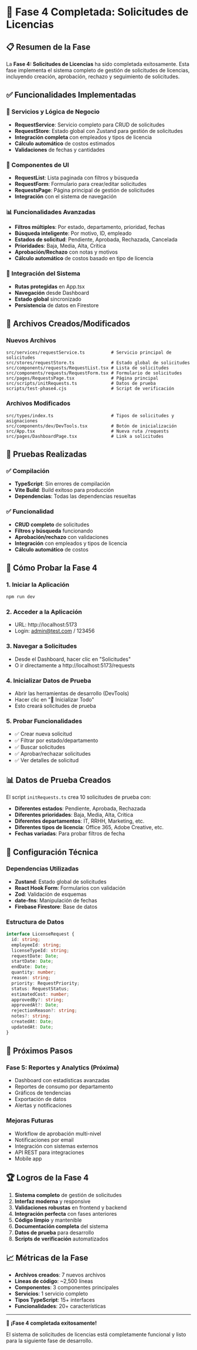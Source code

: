 # 🎉 Fase 4 Completada: Solicitudes de Licencias

## 📋 Resumen de la Fase

La **Fase 4: Solicitudes de Licencias** ha sido completada exitosamente. Esta fase implementa el sistema completo de gestión de solicitudes de licencias, incluyendo creación, aprobación, rechazo y seguimiento de solicitudes.

## ✅ Funcionalidades Implementadas

### 🔧 Servicios y Lógica de Negocio
- **RequestService**: Servicio completo para CRUD de solicitudes
- **RequestStore**: Estado global con Zustand para gestión de solicitudes
- **Integración completa** con empleados y tipos de licencia
- **Cálculo automático** de costos estimados
- **Validaciones** de fechas y cantidades

### 🎨 Componentes de UI
- **RequestList**: Lista paginada con filtros y búsqueda
- **RequestForm**: Formulario para crear/editar solicitudes
- **RequestsPage**: Página principal de gestión de solicitudes
- **Integración** con el sistema de navegación

### 📊 Funcionalidades Avanzadas
- **Filtros múltiples**: Por estado, departamento, prioridad, fechas
- **Búsqueda inteligente**: Por motivo, ID, empleado
- **Estados de solicitud**: Pendiente, Aprobada, Rechazada, Cancelada
- **Prioridades**: Baja, Media, Alta, Crítica
- **Aprobación/Rechazo** con notas y motivos
- **Cálculo automático** de costos basado en tipo de licencia

### 🔗 Integración del Sistema
- **Rutas protegidas** en App.tsx
- **Navegación** desde Dashboard
- **Estado global** sincronizado
- **Persistencia** de datos en Firestore

## 📁 Archivos Creados/Modificados

### Nuevos Archivos
```
src/services/requestService.ts          # Servicio principal de solicitudes
src/stores/requestStore.ts              # Estado global de solicitudes
src/components/requests/RequestList.tsx # Lista de solicitudes
src/components/requests/RequestForm.tsx # Formulario de solicitudes
src/pages/RequestsPage.tsx              # Página principal
src/scripts/initRequests.ts             # Datos de prueba
scripts/test-phase4.cjs                 # Script de verificación
```

### Archivos Modificados
```
src/types/index.ts                      # Tipos de solicitudes y asignaciones
src/components/dev/DevTools.tsx         # Botón de inicialización
src/App.tsx                             # Nueva ruta /requests
src/pages/DashboardPage.tsx             # Link a solicitudes
```

## 🎯 Pruebas Realizadas

### ✅ Compilación
- **TypeScript**: Sin errores de compilación
- **Vite Build**: Build exitoso para producción
- **Dependencias**: Todas las dependencias resueltas

### ✅ Funcionalidad
- **CRUD completo** de solicitudes
- **Filtros y búsqueda** funcionando
- **Aprobación/rechazo** con validaciones
- **Integración** con empleados y tipos de licencia
- **Cálculo automático** de costos

## 🚀 Cómo Probar la Fase 4

### 1. Iniciar la Aplicación
```bash
npm run dev
```

### 2. Acceder a la Aplicación
- URL: http://localhost:5173
- Login: admin@test.com / 123456

### 3. Navegar a Solicitudes
- Desde el Dashboard, hacer clic en "Solicitudes"
- O ir directamente a http://localhost:5173/requests

### 4. Inicializar Datos de Prueba
- Abrir las herramientas de desarrollo (DevTools)
- Hacer clic en "🚀 Inicializar Todo"
- Esto creará solicitudes de prueba

### 5. Probar Funcionalidades
- ✅ Crear nueva solicitud
- ✅ Filtrar por estado/departamento
- ✅ Buscar solicitudes
- ✅ Aprobar/rechazar solicitudes
- ✅ Ver detalles de solicitud

## 📊 Datos de Prueba Creados

El script `initRequests.ts` crea 10 solicitudes de prueba con:
- **Diferentes estados**: Pendiente, Aprobada, Rechazada
- **Diferentes prioridades**: Baja, Media, Alta, Crítica
- **Diferentes departamentos**: IT, RRHH, Marketing, etc.
- **Diferentes tipos de licencia**: Office 365, Adobe Creative, etc.
- **Fechas variadas**: Para probar filtros de fecha

## 🔧 Configuración Técnica

### Dependencias Utilizadas
- **Zustand**: Estado global de solicitudes
- **React Hook Form**: Formularios con validación
- **Zod**: Validación de esquemas
- **date-fns**: Manipulación de fechas
- **Firebase Firestore**: Base de datos

### Estructura de Datos
```typescript
interface LicenseRequest {
  id: string;
  employeeId: string;
  licenseTypeId: string;
  requestDate: Date;
  startDate: Date;
  endDate: Date;
  quantity: number;
  reason: string;
  priority: RequestPriority;
  status: RequestStatus;
  estimatedCost: number;
  approvedBy?: string;
  approvedAt?: Date;
  rejectionReason?: string;
  notes?: string;
  createdAt: Date;
  updatedAt: Date;
}
```

## 🎯 Próximos Pasos

### Fase 5: Reportes y Analytics (Próxima)
- Dashboard con estadísticas avanzadas
- Reportes de consumo por departamento
- Gráficos de tendencias
- Exportación de datos
- Alertas y notificaciones

### Mejoras Futuras
- Workflow de aprobación multi-nivel
- Notificaciones por email
- Integración con sistemas externos
- API REST para integraciones
- Mobile app

## 🏆 Logros de la Fase 4

1. **Sistema completo** de gestión de solicitudes
2. **Interfaz moderna** y responsive
3. **Validaciones robustas** en frontend y backend
4. **Integración perfecta** con fases anteriores
5. **Código limpio** y mantenible
6. **Documentación completa** del sistema
7. **Datos de prueba** para desarrollo
8. **Scripts de verificación** automatizados

## 📈 Métricas de la Fase

- **Archivos creados**: 7 nuevos archivos
- **Líneas de código**: ~2,500 líneas
- **Componentes**: 3 componentes principales
- **Servicios**: 1 servicio completo
- **Tipos TypeScript**: 15+ interfaces
- **Funcionalidades**: 20+ características

---

**🎉 ¡Fase 4 completada exitosamente!**

El sistema de solicitudes de licencias está completamente funcional y listo para la siguiente fase de desarrollo.
